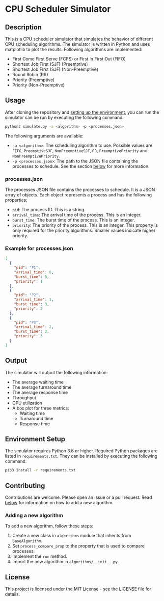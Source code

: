 # CPU Scheduler Simulator
## Description
This is a CPU scheduler simulator that simulates the behavior of different CPU scheduling algorithms.
The simulator is written in Python and uses matplotlib to plot the results.
Following algorithms are implemented:
* First Come First Serve (FCFS) or First In First Out (FIFO)
* Shortest Job First (SJF) (Preemptive)
* Shortest Job First (SJF) (Non-Preemptive)
* Round Robin (RR)
* Priority (Preemptive)
* Priority (Non-Preemptive)

## Usage
After cloning the repository and [setting up the environment](#environment-setup),
you can run the simulator can be run by executing the following command:
```bash
python3 simulate.py -a <algorithm> -p <processes.json>
```
The following arguments are available:
* `-a <algorithm>`: The scheduling algorithm to use. Possible values are
`FIFO`, `PreemptiveSJF`, `NonPreemptiveSJF`, `RR`,
`PreemptivePriority` and `NonPreemptivePriority`.
* `-p <processes.json>`: The path to the JSON file containing the processes to schedule. See the section [below](#processesjson) for more information.

### processes.json
The processes JSON file contains the processes to schedule. It is a JSON array of objects. Each object represents a process and has the following properties:
* `pid`: The process ID. This is a string.
* `arrival_time`: The arrival time of the process. This is an integer.
* `burst_time`: The burst time of the process. This is an integer.
* `priority`: The priority of the process. This is an integer.
This property is only required for the priority algorithms.
Smaller values indicate higher priority.

### Example for processes.json
```json
[
  {
    "pid": "P1",
    "arrival_time": 0,
    "burst_time": 5,
    "priority": 1
  },
  {
    "pid": "P2",
    "arrival_time": 1,
    "burst_time": 3,
    "priority": 2
  },
  {
    "pid": "P3",
    "arrival_time": 2,
    "burst_time": 2,
    "priority": 3
  }
]
```

## Output
The simulator will output the following information:
* The average waiting time
* The average turnaround time
* The average response time
* Throughput
* CPU utilization
* A box plot for three metrics:
    * Waiting time
    * Turnaround time
    * Response time

## Environment Setup
The simulator requires Python 3.6 or higher. Required Python packages are listed in `requirements.txt`.
They can be installed by executing the following command:
```bash
pip3 install -r requirements.txt
```
## Contributing
Contributions are welcome. Please open an issue or a pull request.
Read [below](#adding-a-new-algorithm) for information on how to add a new algorithm.
### Adding a new algorithm
To add a new algorithm, follow these steps:
1. Create a new class in `algorithms` module that inherits from `BaseAlgorithm`.
2. Set `process_compare_prop` to the property that is used to compare processes.
3. Implement the `run` method.
4. Import the new algorithm in `algorithms/__init__.py`.

## License
This project is licensed under the MIT License - see the [LICENSE](LICENSE) file for details.
